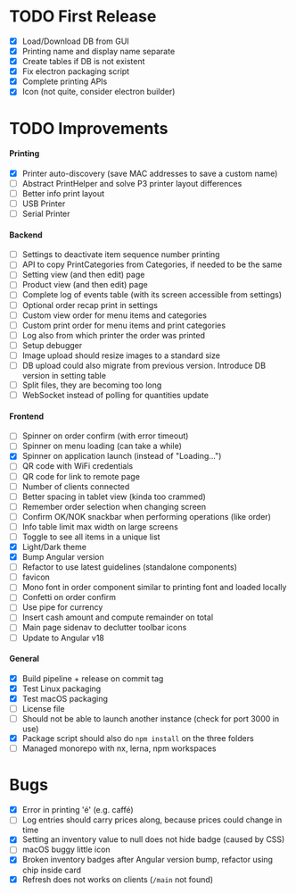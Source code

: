 # TODO First Release
- [x] Load/Download DB from GUI 
- [x] Printing name and display name separate
- [x] Create tables if DB is not existent
- [x] Fix electron packaging script
- [x] Complete printing APIs
- [x] Icon (not quite, consider electron builder)
# TODO Improvements
#### Printing
- [x] Printer auto-discovery (save MAC addresses to save a custom name)
- [ ] Abstract PrintHelper and solve P3 printer layout differences
- [ ] Better info print layout
- [ ] USB Printer
- [ ] Serial Printer
#### Backend
- [ ] Settings to deactivate item sequence number printing
- [ ] API to copy PrintCategories from Categories, if needed to be the same
- [ ] Setting view (and then edit) page
- [ ] Product view (and then edit) page
- [ ] Complete log of events table (with its screen accessible from settings)
- [ ] Optional order recap print in settings
- [ ] Custom view order for menu items and categories
- [ ] Custom print order for menu items and print categories
- [ ] Log also from which printer the order was printed
- [ ] Setup debugger
- [ ] Image upload should resize images to a standard size
- [ ] DB upload could also migrate from previous version. Introduce DB version in setting table
- [ ] Split files, they are becoming too long
- [ ] WebSocket instead of polling for quantities update
#### Frontend
- [ ] Spinner on order confirm (with error timeout)
- [ ] Spinner on menu loading (can take a while)
- [x] Spinner on application launch (instead of "Loading...")
- [ ] QR code with WiFi credentials
- [ ] QR code for link to remote page
- [ ] Number of clients connected 
- [ ] Better spacing in tablet view (kinda too crammed)
- [ ] Remember order selection when changing screen
- [ ] Confirm OK/NOK snackbar when performing operations (like order)
- [ ] Info table limit max width on large screens
- [ ] Toggle to see all items in a unique list
- [x] Light/Dark theme
- [x] Bump Angular version
- [ ] Refactor to use latest guidelines (standalone components)
- [ ] favicon
- [ ] Mono font in order component similar to printing font and loaded locally 
- [ ] Confetti on order confirm
- [ ] Use pipe for currency
- [ ] Insert cash amount and compute remainder on total
- [ ] Main page sidenav to declutter toolbar icons
- [ ] Update to Angular v18
#### General
- [x] Build pipeline + release on commit tag
- [x] Test Linux packaging
- [x] Test macOS packaging
- [ ] License file
- [ ] Should not be able to launch another instance (check for port 3000 in use)
- [x] Package script should also do `npm install` on the three folders
- [ ] Managed monorepo with nx, lerna, npm workspaces
# Bugs
- [x] Error in printing 'é' (e.g. caffé)
- [ ] Log entries should carry prices along, because prices could change in time
- [x] Setting an inventory value to null does not hide badge (caused by CSS)
- [ ] macOS buggy little icon
- [x] Broken inventory badges after Angular version bump, refactor using chip inside card
- [x] Refresh does not works on clients (`/main` not found)
